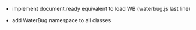  * implement document.ready equivalent to load WB (waterbug.js last line)
   
  * add WaterBug namespace to all classes

